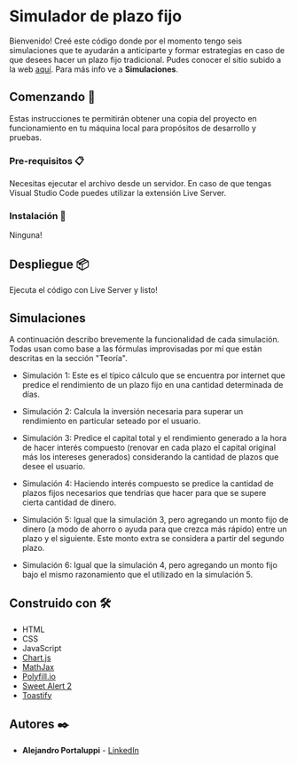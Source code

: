 # Simulador de plazo fijo

Bienvenido! Creé este código donde por el momento tengo seis simulaciones que te ayudarán a anticiparte y formar estrategias en caso de que desees hacer un plazo fijo tradicional. Pudes conocer el sitio subido a la web [aquí](https://simuladorplazofijo.netlify.app/). Para más info ve a **Simulaciones**.

## Comenzando 🚀

Estas instrucciones te permitirán obtener una copia del proyecto en funcionamiento en tu máquina local para propósitos de desarrollo y pruebas.

### Pre-requisitos 📋

Necesitas ejecutar el archivo desde un servidor. En caso de que tengas Visual Studio Code puedes utilizar la extensión Live Server.

### Instalación 🔧

Ninguna!

## Despliegue 📦

Ejecuta el código con Live Server y listo!

## Simulaciones

A continuación describo brevemente la funcionalidad de cada simulación. Todas usan como base a las fórmulas improvisadas por mí que están descritas en la sección "Teoría".

* Simulación 1: Este es el típico cálculo que se encuentra por internet que predice el rendimiento de un plazo fijo en una cantidad determinada de días.

* Simulación 2: Calcula la inversión necesaria para superar un rendimiento en particular seteado por el usuario.

* Simulación 3: Predice el capital total y el rendimiento generado a la hora de hacer interés compuesto (renovar en cada plazo el capital original más los intereses generados) considerando la cantidad de plazos que desee el usuario.

* Simulación 4: Haciendo interés compuesto se predice la cantidad de plazos fijos necesarios que tendrías que hacer para que se supere cierta cantidad de dinero.

* Simulación 5: Igual que la simulación 3, pero agregando un monto fijo de dinero (a modo de ahorro o ayuda para que crezca más rápido) entre un plazo y el siguiente. Este monto extra se considera a partir del segundo plazo.

* Simulación 6: Igual que la simulación 4, pero agregando un monto fijo bajo el mismo razonamiento que el utilizado en la simulación 5.

## Construido con 🛠️

* HTML
* CSS
* JavaScript
* [Chart.js](https://www.chartjs.org/)
* [MathJax](https://www.mathjax.org/)
* [Polyfill.io](https://polyfill.io/v3/)
* [Sweet Alert 2](https://sweetalert2.github.io/)
* [Toastify](https://apvarun.github.io/toastify-js/)
## Autores ✒️

* **Alejandro Portaluppi** - [LinkedIn](https://www.linkedin.com/in/alejandro-portaluppi/)

